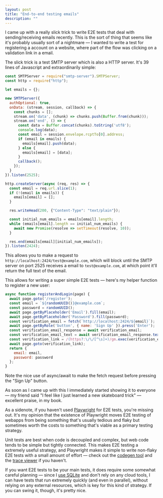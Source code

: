 ```yaml
---
layout: post
title: "End-to-end testing emails"
description: ""
---
```


I came up with a really slick trick to write E2E tests that deal with sending/receiving emails recently. This is the sort of thing that seems like it's probably usually sort of a nightmare — I wanted to write a test for registering a account on a website, where part of the flow was clicking on a validation link in a email.

The slick trick is a test SMTP server which is also a HTTP server. It's 39 lines of Javascript and extraordinarily simple:

```javascript
const SMTPServer = require("smtp-server").SMTPServer;
const http = require("http");

let emails = {};

new SMTPServer({
  authOptional: true,
  onData: (stream, session, callback) => {
    const chunks = [];
    stream.on('data', (chunk) => chunks.push(Buffer.from(chunk)));
    stream.on('end', () => {
      const data = Buffer.concat(chunks).toString('utf8');
      console.log(data);
      const email = session.envelope.rcptTo[0].address;
      if (email in emails) {
        emails[email].push(data);
      } else {
        emails[email] = [data];
      }
      callback();
    });
  }
}).listen(2525);

http.createServer(async (req, res) => {
  const email = req.url.slice(1);
  if (!(email in emails)) {
    emails[email] = [];
  }

  res.writeHead(200, {"Content-Type": "text/plain"});

  const initial_num_emails = emails[email].length;
  while (emails[email].length == initial_num_emails) {
    await new Promise(resolve => setTimeout(resolve, 10));
  }

  res.end(emails[email][initial_num_emails]);
}).listen(2424);
```

This allows you to make a request to `http://localhost:2424/test@example.com`, which will block until the SMTP server on port 2525 receives a email to `test@example.com`, at which point it'll return the full text of the email.

This allows for writing a super simple E2E tests — here's my helper function to register a new user:

```javascript
async function registerAndLogin(page) {
  await page.goto('/register');
  const email = `${randomUUID()}@example.com`;
  const password = randomUUID();
  await page.getByPlaceholder('Email').fill(email);
  await page.getByPlaceholder('Password').fill(password);
  const verification_email = fetch(`http://localhost:2424/${email}`);
  await page.getByRole('button', { name: 'Sign Up' }).press('Enter');
  const verification_email_response = await verification_email;
  const verification_email_text = await verification_email_response.text();
  const verification_link = /(https?:\/\/[^\s]+)/gm.exec(verification_email_text)[1];
  await page.goto(verification_link);
  return {
    email: email,
    password: password
  };
}
```

Note the nice use of async/await to make the fetch request before pressing the "Sign Up" button.

As soon as I came up with this I immediately started showing it to everyone — my friend said "I feel like I just learned a new skateboard trick" — excellent praise, in my book.

As a sidenote, if you haven't used [Playwright](https://playwright.dev) for E2E tests, you're missing out. It's my opinion that the existence of Playwright moves E2E testing of webapps from being something that's usually tedious and flaky but sometimes worth the costs to something that's viable as a primary testing strategy.

Unit tests are best when code is decoupled and complex, but web code tends to be simple but tightly connected. This makes E2E testing a extremely useful strategy, and Playwright makes it simple to write non-flaky E2E tests with a small amount of effort — check out the [codegen tool](https://playwright.dev/docs/codegen) and the [trace viewer](https://playwright.dev/docs/trace-viewer) if you haven't.

If you want E2E tests to be your main tests, it does require some somewhat careful planning — since I [use SQLite](/posts/consider-sqlite/) and don't rely on any cloud tools, I can have tests that run extremely quickly (and even in parallel), without relying on any external resources, which is key for this kind of strategy. If you can swing it, though, it's pretty nice.
